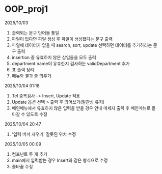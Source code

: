 # OOP_proj1

2025/10/03
1. 출력되는 문구 단어들 통일
2. 파일이 없다면 파일 생성 후 파일이 생성됐다는 문구 출력
3. 파일에 데이터가 없을 때 search, sort, update 선택하면 데이터를 추가하라는 문구 출력
4. insertion 중 유효하지 않은 삽입들을 모두 출력
5. department name이 유효한지 검사하는 validDepartment 추가
6. 표 출력 정리
7. 메뉴와 결과 줄 띄우기

2025/10/04 01:18
1. Tel 중복검사 -> Insert, Update 적용
2. Update 옵션 선택  > 출력 후 띄어쓰기(일관성 유지)
3. 메인메뉴에서 유효하지 않은 입력을 받을 경우 안내 메세지 출력 후 메인메뉴로 돌아갈 수 있도록 수정

2025/10/04 20:47
1. '입력 버퍼 지우기' 잘못된 위치 수정

2025/10/05 00:09 
1. 컴포넌트 두 개 추가 
2. main에서 입력받는 경우 Insert와 같은 형식으로 수정
3. 줄바꿈 수정
